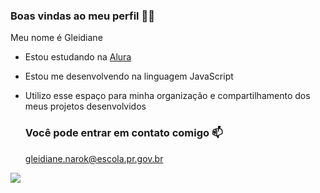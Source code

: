 ### Boas vindas ao meu perfil 🤹‍♀️

Meu nome é Gleidiane

- Estou estudando na [Alura](https://www.alura.com.br)
- Estou me desenvolvendo na linguagem JavaScript
- Utilizo esse espaço para minha organização e compartilhamento dos meus projetos desenvolvidos

  ### Você pode entrar em contato comigo 📫
  
  gleidiane.narok@escola.pr.gov.br

![](https://media.tenor.com/vOc-lwf_sr4AAAAC/detective-kiss.gif)
  
